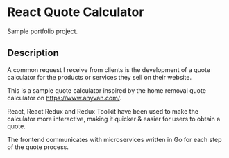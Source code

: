 # React Quote Calculator
Sample portfolio project.

## Description
A common request I receive from clients is the development of a quote calculator for the products or services they sell on their website.

This is a sample quote calculator inspired by the home removal quote calculator on https://www.anyvan.com/.

React, React Redux and Redux Toolkit have been used to make the calculator more interactive, making it quicker & easier for users to obtain a quote.

The frontend communicates with microservices written in Go for each step of the quote process.
